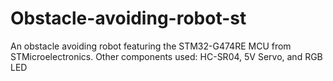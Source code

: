 # Obstacle-avoiding-robot-st
An obstacle avoiding robot featuring the STM32-G474RE MCU from STMicroelectronics. Other components used: HC-SR04, 5V Servo, and RGB LED
